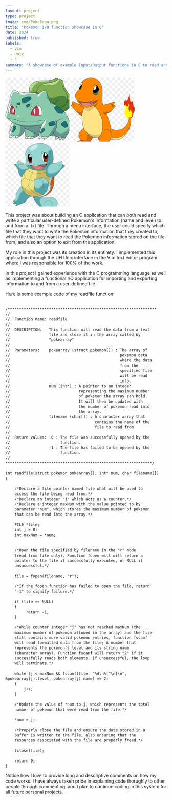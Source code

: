 ```yaml
---
layout: project
type: project
image: img/PokeIcon.png
title: "Pokemon I/O function showcase in C"
date: 2024
published: true
labels:
  - Vim
  - Unix
  - C
summary: "A showcase of example Input/Output functions in C to read and write data from a .txt file."
---
```


<div class="text-center p-4">
  <img width="200px" src="../img/bulbasaur.png" class="img-thumbnail" >
  <img width="200px" src="../img/charmander.png" class="img-thumbnail" >
  <img width="200px" src="../img/squirtle.png" class="img-thumbnail" >
</div>

This project was about building an C application that can both read and write a particular user-defined Pokemon's information (name and level) to and from a .txt file. Through a menu interface, the user could specify which file that they want to write the Pokemon information that they created to, which file that they want to read the Pokemon information stored on the file from, and also an option to exit from the application.  

My role in this project was its creation in its entirety. I implemented this application through the UH Unix interface in the Vim text editor program where I was responsible for 100% of the work. 

In this project I gained experience with the C programming language as well as implementing a functional I/O application for importing and exporting information to and from a user-defined file. 

Here is some example code of my readfile function:

```

/*****************************************************************
//
//  Function name: readfile
//
//  DESCRIPTION:   This function will read the data from a text
//                 file and store it in the array called by
//                 "pokearray"
//
//  Parameters:    pokearray (struct pokemon[]) : The array of
//                                                pokemon data
//                                                where the data
//                                                from the
//                                                specified file
//                                                will be read
//                                                into.
//                 num (int*) : A pointer to an integer
//                              representing the maximum number
//                              of pokemon the array can hold.
//                              It will then be updated with
//                              the number of pokemon read into
//                              the array.
//                 filename (char[]) : A character array that
//                                     contains the name of the
//                                     file to read from.
//
//  Return values:  0 : The file was successfully opened by the
//                      function.
//                 -1 : The file has failed to be opened by the
//                      function.
//
****************************************************************/

int readfile(struct pokemon pokearray[], int* num, char filename[])
{

    /*Declare a file pointer named file what will be used to
    access the file being read from.*/
    /*Declare an integer "j" which acts as a counter.*/
    /*Declare a integer maxNum with the value pointed to by
    parameter "num", which stores the maximum number of pokemon
    that can be read into the array.*/

    FILE *file;
    int j = 0;
    int maxNum = *num;

 
    /*Open the file specified by filename in the "r" mode
    (read from file only). Function fopen will will return a
    pointer to the file if successfully executed, or NULL if
    unsuccessful.*/

    file = fopen(filename, "r");

    /*If the fopen function has failed to open the file, return
    "-1" to signify failure.*/

    if (file == NULL)
    {
         return -1;
    }

    /*While counter integer "j" has not reached maxNum (the
    maximum number of pokemon allowed in the array) and the file
    still contains more valid pokemon entries, function fscanf
    will read formatted data from the file; A number that
    represents the pokemon's level and its string name
    (character array). Function fscanf will return "2" if it
    successfully reads both elements. If unsuccessful, the loop
    will terminate.*/

    while (j < maxNum && fscanf(file, "%d\n%[^\n]\n", &pokearray[j].level, pokearray[j].name) == 2)
    {
        j++;
    }

    /*Update the value of *num to j, which represents the total
    number of pokemon that were read from the file.*/

    *num = j;

    /*Properly close the file and ensure the data stored in a
    buffer is written to the file, also ensuring that the
    resources associated with the file are preperly freed.*/

    fclose(file);

    return 0;
}

```

Notice how I love to provide long and descriptive comments on how my code works. I have always taken pride in explaining code thorughly to other people through commenting, and I plan to continue coding in this system for all future personal projects. 
